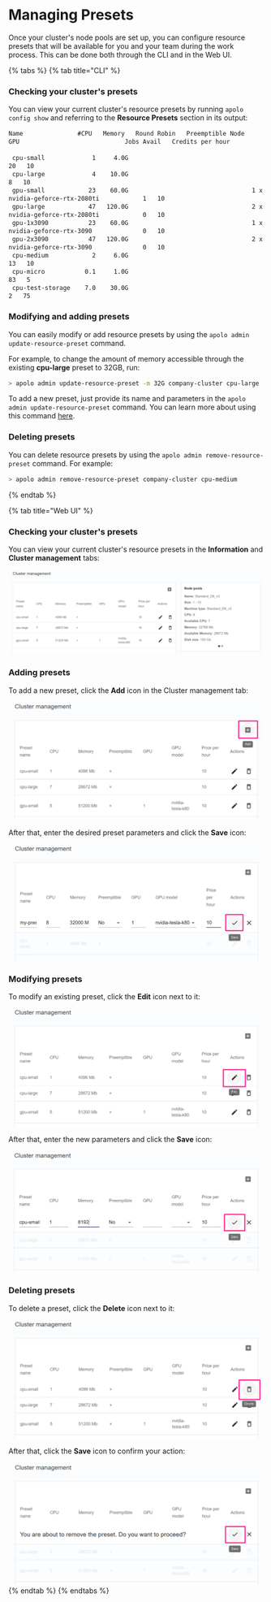 # Managing Presets

Once your cluster's node pools are set up, you can configure resource presets that will be available for you and your team during the work process. This can be done both through the CLI and in the Web UI.

{% tabs %}
{% tab title="CLI" %}
### Checking your cluster's presets

You can view your current cluster's resource presets by running `apolo config show` and referring to the **Resource Presets** section in its output:

```
Name               #CPU   Memory   Round Robin   Preemptible Node   GPU                             Jobs Avail   Credits per hour 

 cpu-small             1     4.0G                                                                          20   10               
 cpu-large             4    10.0G                                                                           8   10               
 gpu-small            23    60.0G                                  1 x nvidia-geforce-rtx-2080ti            1   10               
 gpu-large            47   120.0G                                  2 x nvidia-geforce-rtx-2080ti            0   10               
 gpu-1x3090           23    60.0G                                  1 x nvidia-geforce-rtx-3090              0   10               
 gpu-2x3090           47   120.0G                                  2 x nvidia-geforce-rtx-3090              0   10               
 cpu-medium            2     6.0G                                                                          13   10               
 cpu-micro           0.1     1.0G                                                                          83   5                
 cpu-test-storage    7.0    30.0G                                                                           2   75
```

### Modifying and adding presets

You can easily modify or add resource presets by using the `apolo admin update-resource-preset` command.&#x20;

For example, to change the amount of memory accessible through the existing **cpu-large** preset to 32GB, run:

```bash
> apolo admin update-resource-preset -m 32G company-cluster cpu-large
```

To add a new preset, just provide its name and parameters in the `apolo admin update-resource-preset` command. You can learn more about using this command [here](https://neu-ro.gitbook.io/neu-ro-cli-reference/commands/admin).

### Deleting presets

You can delete resource presets by using the `apolo admin remove-resource-preset` command. For example:

```bash
> apolo admin remove-resource-preset company-cluster cpu-medium
```
{% endtab %}

{% tab title="Web UI" %}
### Checking your cluster's presets

You can view your current cluster's resource presets in the **Information** and **Cluster management** tabs:

![](<../../.gitbook/assets/image (116).png>)

### Adding presets

To add a new preset, click the **Add** icon in the Cluster management tab:

![](<../../.gitbook/assets/image (121).png>)

After that, enter the desired preset parameters and click the **Save** icon:

![](<../../.gitbook/assets/image (122).png>)

### Modifying presets

To modify an existing preset, click the **Edit** icon next to it:

![](<../../.gitbook/assets/image (118).png>)

After that, enter the new parameters and click the **Save** icon:

![](<../../.gitbook/assets/image (117).png>)

### Deleting presets

To delete a preset, click the **Delete** icon next to it:

![](<../../.gitbook/assets/image (119).png>)

After that, click the **Save** icon to confirm your action:

![](<../../.gitbook/assets/image (120).png>)
{% endtab %}
{% endtabs %}

###
